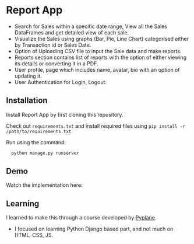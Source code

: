 
# Report App

- Search for Sales within a specific date range, View all the Sales DataFrames and get detailed view of each sale.
- Visualize the Sales using graphs (Bar, Pie, Line Chart) categorised either by Transaction id or Sales Date.
- Option of Uploading CSV file to input the Sale data and make reports.
- Reports section contains list of reports with the option of either viewing its details or converting it in a PDF.
- User profile, page which includes name, avatar, bio with an option of updating it.
- User Authentication for Login, Logout.




 


## Installation

Install Report App by first cloning this repository.

Check out `requirements.txt` and install required files using `pip install -r /path/to/requirements.txt`

Run using the command:
```bash
  python manage.py runserver
```

    
## Demo

Watch the implementation here: 

  
## Learning

I learned to make this through a course developed by [Pyplane](https://youtu.be/04L0BbAcCpQ).

* I focused on learning Python Django based part, and not much on HTML, CSS, JS.
  